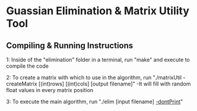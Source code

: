 Guassian Elimination & Matrix Utility Tool
==============================================================================

Compiling & Running Instructions
----------------------------
1:  Inside of the "elimination" folder in a terminal, run "make" and execute to compile the code

2:  To create a matrix with which to use in the algorithm, run "./matrixUtil -createMatrix [(int)rows] [(int)cols] [output filename]"
        -It will fill with random float values in every matrix position
        
3:  To execute the main algorithm, run "./elim [input filename] [-dontPrint](<- this last argument is optional>)"